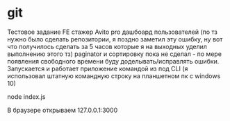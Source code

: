 # git
Тестовое задание FE стажер Avito pro дашбоард пользователей (по тз нужно было сделать репозитории, я поздно заметил эту ошибку, ну вот что получилось сделать за 5 часов которые я на выходных уделил выполнению этого тз)
paginator и сортировку пока не сделал - по мере появления свободного времени буду доделывать/исправлять ошибки.
Запускается и работает приложение командой из под CLI (я использовал штатную командную строку на планшетном пк с windows 10)

node index.js

В браузере открываем 127.0.0.1:3000
